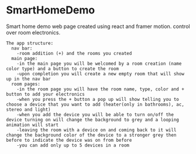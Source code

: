 # SmartHomeDemo
Smart home demo web page created using react and framer motion. control over room electronics.

    The app structure:
      nav bar:
        -room addition (+) and the rooms you created
      main page:
        -in the main page you will be welcomed by a room creation (name color type) and a button to create the room
        -upon completion you will create a new empty room that will show up in the nav bar
      room pages:
        -in the room page you will have the room name, type, color and + button to add your electronics
        -when you press the + button a pop up will show telling you to choose a device that you want to add (heater(only in bathrooms), ac, stereo and light)
        -when you add the device you will be able to turn on/off the device turning on will change the background to grey and a looping animation will start
        -leaving the room with a device on and coming back to it will change the background color of the device to a stronger grey then before to indicate the device was on from before
        -you can add only up to 5 devices in a room
